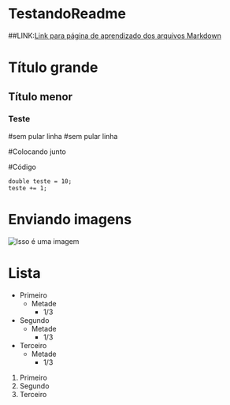 # TestandoReadme

##LINK:[Link para página de aprendizado dos arquivos Markdown](https://docs.github.com/pt/get-started/writing-on-github/getting-started-with-writing-and-formatting-on-github/basic-writing-and-formatting-syntax)

# Título grande

## Título menor

### Teste

#sem pular linha
#sem pular linha

#Colocando junto


#Código
```
double teste = 10;
teste += 1;
```

# Enviando imagens

![Isso é uma imagem](https://myoctocat.com/assets/images/base-octocat.svg)


# Lista

- Primeiro
  - Metade
    - 1/3
- Segundo
  - Metade
    - 1/3
- Terceiro
  - Metade
    - 1/3

1. Primeiro
2. Segundo
3. Terceiro


